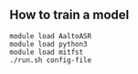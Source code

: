 How to train a model
--------------------

    module load AaltoASR
    module load python3
    module load mitfst
    ./run.sh config-file

